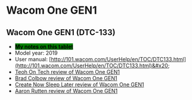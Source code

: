 # Wacom One GEN1

## Wacom One GEN1 (DTC-133)

* [<mark style="background-color:green;">**My notes on this tablet**</mark>](7p-notes-wacom-one-gen1-dtc-133.md)
* Model year: 2019
* User manual: [http://101.wacom.com/UserHelp/en/TOC/DTC133.html](http://101.wacom.com/UserHelp/en/TOC/DTC133.html)&#x20;
* [Teoh On Tech review of Wacom One GEN1](https://www.youtube.com/watch?v=Hv2dpHkLAOE)
* [Brad Colbow review of Wacom One GEN1](https://www.youtube.com/watch?v=EFvpOWZDGUU) &#x20;
* [Create Now Sleep Later review of Wacom One GEN1](https://youtu.be/VPbAUF7AZhA) &#x20;
* [Aaron Rutten review of Wacom One GEN1](https://www.youtube.com/watch?v=D4DFFH-hPr8) &#x20;

